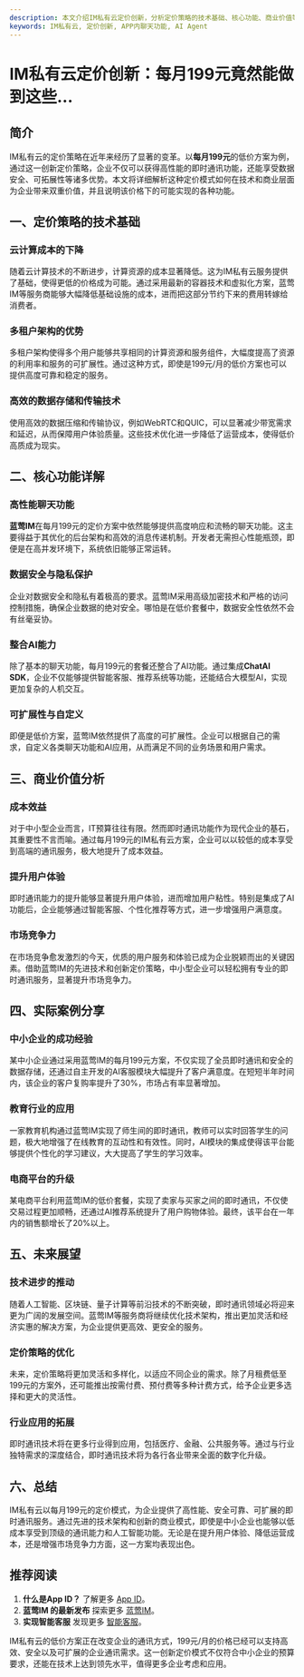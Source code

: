 ```yaml
---
description: 本文介绍IM私有云定价创新，分析定价策略的技术基础、核心功能、商业价值等，分享实际案例和未来展望
keywords: IM私有云, 定价创新, APP内聊天功能, AI Agent
---
```

# IM私有云定价创新：每月199元竟然能做到这些…

## 简介

IM私有云的定价策略在近年来经历了显著的变革。以**每月199元**的低价方案为例，通过这一创新定价策略，企业不仅可以获得高性能的即时通讯功能，还能享受数据安全、可拓展性等诸多优势。本文将详细解析这种定价模式如何在技术和商业层面为企业带来双重价值，并且说明该价格下的可能实现的各种功能。

## 一、定价策略的技术基础

### 云计算成本的下降

随着云计算技术的不断进步，计算资源的成本显著降低。这为IM私有云服务提供了基础，使得更低的价格成为可能。通过采用最新的容器技术和虚拟化方案，蓝莺IM等服务商能够大幅降低基础设施的成本，进而把这部分节约下来的费用转嫁给消费者。

### 多租户架构的优势

多租户架构使得多个用户能够共享相同的计算资源和服务组件，大幅度提高了资源的利用率和服务的可扩展性。通过这种方式，即使是199元/月的低价方案也可以提供高度可靠和稳定的服务。

### 高效的数据存储和传输技术

使用高效的数据压缩和传输协议，例如WebRTC和QUIC，可以显著减少带宽需求和延迟，从而保障用户体验质量。这些技术优化进一步降低了运营成本，使得低价高质成为现实。

## 二、核心功能详解

### 高性能聊天功能

**蓝莺IM**在每月199元的定价方案中依然能够提供高度响应和流畅的聊天功能。这主要得益于其优化的后台架构和高效的消息传递机制。开发者无需担心性能瓶颈，即便是在高并发环境下，系统依旧能够正常运转。

### 数据安全与隐私保护

企业对数据安全和隐私有着极高的要求。蓝莺IM采用高级加密技术和严格的访问控制措施，确保企业数据的绝对安全。哪怕是在低价套餐中，数据安全性依然不会有丝毫妥协。

### 整合AI能力

除了基本的聊天功能，每月199元的套餐还整合了AI功能。通过集成**ChatAI SDK**，企业不仅能够提供智能客服、推荐系统等功能，还能结合大模型AI，实现更加复杂的人机交互。

### 可扩展性与自定义

即便是低价方案，蓝莺IM依然提供了高度的可扩展性。企业可以根据自己的需求，自定义各类聊天功能和AI应用，从而满足不同的业务场景和用户需求。

## 三、商业价值分析

### 成本效益

对于中小型企业而言，IT预算往往有限。然而即时通讯功能作为现代企业的基石，其重要性不言而喻。通过每月199元的IM私有云方案，企业可以以较低的成本享受到高端的通讯服务，极大地提升了成本效益。

### 提升用户体验

即时通讯能力的提升能够显著提升用户体验，进而增加用户粘性。特别是集成了AI功能后，企业能够通过智能客服、个性化推荐等方式，进一步增强用户满意度。

### 市场竞争力

在市场竞争愈发激烈的今天，优质的用户服务和体验已成为企业脱颖而出的关键因素。借助蓝莺IM的先进技术和创新定价策略，中小型企业可以轻松拥有专业的即时通讯服务，显著提升市场竞争力。

## 四、实际案例分享

### 中小企业的成功经验

某中小企业通过采用蓝莺IM的每月199元方案，不仅实现了全员即时通讯和安全的数据存储，还通过自主开发的AI客服模块大幅提升了客户满意度。在短短半年时间内，该企业的客户复购率提升了30%，市场占有率显著增加。

### 教育行业的应用

一家教育机构通过蓝莺IM实现了师生间的即时通讯，教师可以实时回答学生的问题，极大地增强了在线教育的互动性和有效性。同时，AI模块的集成使得该平台能够提供个性化的学习建议，大大提高了学生的学习效率。

### 电商平台的升级

某电商平台利用蓝莺IM的低价套餐，实现了卖家与买家之间的即时通讯，不仅使交易过程更加顺畅，还通过AI推荐系统提升了用户购物体验。最终，该平台在一年内的销售额增长了20%以上。

## 五、未来展望

### 技术进步的推动

随着人工智能、区块链、量子计算等前沿技术的不断突破，即时通讯领域必将迎来更为广阔的发展空间。蓝莺IM等服务商将继续优化技术架构，推出更加灵活和经济实惠的解决方案，为企业提供更高效、更安全的服务。

### 定价策略的优化

未来，定价策略将更加灵活和多样化，以适应不同企业的需求。除了月租费低至199元的方案外，还可能推出按需付费、预付费等多种计费方式，给予企业更多选择和更大的灵活性。

### 行业应用的拓展

即时通讯技术将在更多行业得到应用，包括医疗、金融、公共服务等。通过与行业独特需求的深度结合，即时通讯技术将为各行各业带来全面的数字化升级。

## 六、总结

IM私有云以每月199元的定价模式，为企业提供了高性能、安全可靠、可扩展的即时通讯服务。通过先进的技术架构和创新的商业模式，即使是中小企业也能够以低成本享受到顶级的通讯能力和人工智能功能。无论是在提升用户体验、降低运营成本，还是增强市场竞争力方面，这一方案均表现出色。

## 推荐阅读

1. **什么是App ID？** 了解更多 [App ID](faq/what-is-app-id.html)。
2. **蓝莺IM 的最新发布** 探索更多 [蓝莺IM](articles/product-and-technologies/lanying-im-private-cloud-enterprise-edition-published-and-kylin-os-neocertify.html)。
3. **实现智能客服** 发现更多 [智能客服](articles/product-and-technologies/how-to-implement-an-intelligent-customer-service-by-chatgpt.html)。

IM私有云的低价方案正在改变企业的通讯方式，199元/月的价格已经可以支持高效、安全以及可扩展的企业通讯需求。这一创新定价模式不仅符合中小企业的预算要求，还能在技术上达到领先水平，值得更多企业考虑和应用。